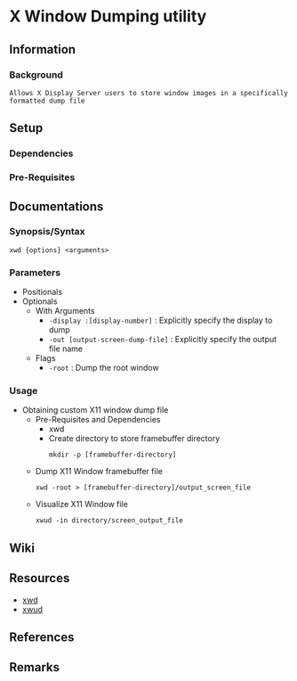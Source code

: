 # X Window Dumping utility

## Information
### Background
```
Allows X Display Server users to store window images in a specifically formatted dump file
```

## Setup
### Dependencies
### Pre-Requisites

## Documentations
### Synopsis/Syntax
```console
xwd {options} <arguments>
```
### Parameters
- Positionals
- Optionals
     - With Arguments
        + `-display :[display-number]` : Explicitly specify the display to dump
        + `-out [output-screen-dump-file]` : Explicitly specify the output file name
     - Flags
        + `-root` : Dump the root window
### Usage
- Obtaining custom X11 window dump file
    - Pre-Requisites and Dependencies
        + xwd
        - Create directory to store framebuffer directory
            ```console
            mkdir -p [framebuffer-directory]
            ```
    - Dump X11 Window framebuffer file
        ```console
        xwd -root > [framebuffer-directory]/output_screen_file
        ```
    - Visualize X11 Window file
        ```console
        xwud -in directory/screen_output_file
        ```

## Wiki

## Resources
+ [xwd](https://www.commandlinux.com/man-page/man1/xwd.1.html)
+ [xwud](https://linux.die.net/man/1/xwud)

## References

## Remarks

